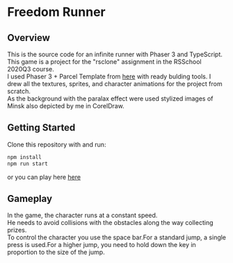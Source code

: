 # Freedom Runner 

## Overview
This is the source code for an infinite runner with Phaser 3 and TypeScript.  
This game is a project for the "rsclone" assignment in the RSSchool 2020Q3 course.   
I used Phaser 3 + Parcel Template from [here](https://github.com/ourcade/phaser3-parcel-template) with ready bulding tools.
I drew all the textures, sprites, and character animations for the project from scratch.  
As the background with the paralax effect were used stylized images of Minsk also depicted by me in CorelDraw.

## Getting Started

Clone this repository with and run:

```bash
npm install
npm run start
```

or you can play here [here](https://freedom-runner-rsschool2020q3-yauhen-davidovich.netlify.app/)

## Gameplay
In the game, the character runs at a constant speed.  
He needs to avoid collisions with the obstacles along the way collecting prizes.  
To control the character you use the space bar.For a standard jump, a single press is used.For a higher jump, you need to hold down the key in proportion to the size of the jump. 
